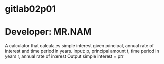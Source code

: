 # gitlab02p01
# Developer: MR.NAM
A calculator that calculates simple interest given principal, annual rate of interest and time period in years.
Input:
 p, principal amount
 t, time period in years
 r, annual rate of interest
Output
 simple interest = p*t*r
